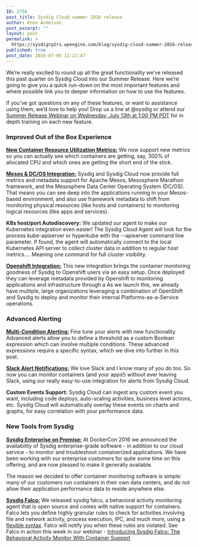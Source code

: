 ```yaml
---
ID: 2756
post_title: Sysdig Cloud summer 2016 release
author: Knox Anderson
post_excerpt: ""
layout: post
permalink: >
  https://sysdigrp2rs.wpengine.com/blog/sysdig-cloud-summer-2016-release/
published: true
post_date: 2016-07-05 11:21:47
---
```

We’re really excited to round up all the great functionality we’ve released this past quarter on Sysdig Cloud into our Summer Release. Here we’re going to give you a quick run-down on the most important features and where possible link you to deeper information on how to use the features.

If you’ve got questions on any of these features, or want to assistance using them, we’d love to help you! Drop us a line at @sysdig or attend our [Summer Release Webinar on Wednesday, July 13th at 1:00 PM PDT][1] for in depth training on each new feature.

### Improved Out of the Box Experience

[**New Container Resource Utilization Metrics:**][2] We now support new metrics so you can actually see which containers are getting, say, 300% of allocated CPU and which ones are getting the short end of the stick. 

**[Mesos & DC/OS Integration:][3]** Sysdig and Sysdig Cloud now provide full metrics and metadata support for Apache Mesos, Mesosphere Marathon framework, and the Mesosphere Data Center Operating System (DC/OS). That means you can see deep into the applications running in your Mesos-based environment, and also use framework metadata to shift from monitoring physical resources (like hosts and containers) to monitoring logical resources (like apps and services).

**K8s host/port Autodiscovery:** We updated our agent to make our Kubernetes integration even easier! The Sysdig Cloud Agent will look for the process kube-apiserver or hyperkube with the --apiserver command line parameter. If found, the agent will automatically connect to the local Kubernetes API server to collect cluster data in addition to regular host metrics…. Meaning one command for full cluster visibility. 

**[Openshift Integration:][4]** This new integration brings the container monitoring goodness of Sysdig to Openshift users via an easy setup. Once deployed they can leverage metadata provided by Openshift to monitoring applications and infrastructure through a As we launch this, we already have multiple, large organizations leveraging a combination of OpenShift and Sysdig to deploy and monitor their internal Platforms-as-a-Service operations.

### Advanced Alerting

**[Multi-Condition Alerting:][5]** Fine tune your alerts with new functionality. Advanced alerts allow you to define a threshold as a custom Boolean expression which can involve multiple conditions. These advanced expressions require a specific syntax, which we dive into further in this post.

**[Slack Alert Notifications:][6]** We love Slack and I know many of you do too. So now you can monitor containers (and your apps!) without ever leaving Slack, using our really easy-to-use integration for alerts from Sysdig Cloud.

**Custom Events Support:** Sysdig Cloud can ingest any custom event you want, including code deploys, auto-scaling activities, business level actions, etc. Sysdig Cloud will automatically overlay these events on charts and graphs, for easy correlation with your performance data. 

### New Tools from Sysdig

**[Sysdig Enterprise on Premise:][7]** At DockerCon 2016 we announced the availability of Sysdig enterprise-grade software - in addition to our cloud service - to monitor and troubleshoot containerized applications. We have been working with our enterprise customers for quite some time on this offering, and are now pleased to make it generally available.

The reason we decided to offer container monitoring software is simple: many of our customers run containers in their own data centers, and do not allow their application performance data to reside anywhere else.

**[Sysdig Falco:][8]** We released sysdig falco, a behavioral activity monitoring agent that is open source and comes with native support for containers. Falco lets you define highly granular rules to check for activities involving file and network activity, process execution, IPC, and much more, using a [flexible syntax][9]. Falco will notify you when these rules are violated. See Falco in action this week in our webinar - [Introducing Sysdig Falco: The Behavioral Activity Monitor With Container Support][10]

 [1]: https://zoom.us/webinar/register/b9960575ef8b64c966858a512be5123a
 [2]: https://sysdigrp2rs.wpengine.com/blog/monitoring-greedy-containers-part-1/
 [3]: https://sysdigrp2rs.wpengine.com/blog/monitoring-mesos/
 [4]: https://blog.openshift.com/openshift-ecosystem-using-sysdig-monitor-openshift/
 [5]: https://sysdigrp2rs.wpengine.com/blog/multi-condition-alerting/
 [6]: https://sysdigrp2rs.wpengine.com/blog/container-alerting-via-slack/
 [7]: https://sysdigrp2rs.wpengine.com/blog/announcing-enterprise-grade-enterprise-monitoring-software/
 [8]: http://www.sysdig.org/falco/
 [9]: https://github.com/draios/falco/blob/dev/rules/falco_rules.yaml
 [10]: https://zoom.us/webinar/register/b3aba0e4f3317898dc2040ba88984b7b